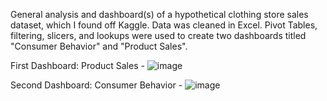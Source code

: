  General analysis and dashboard(s) of a hypothetical clothing store sales dataset, which I found off Kaggle. Data was cleaned in Excel. Pivot Tables, filtering, slicers, and lookups were used to create two dashboards titled "Consumer Behavior" and "Product Sales".

First Dashboard: Product Sales -
![image](https://github.com/nbran3/Portfolio/assets/106123749/36a1b956-40d2-4320-bfc6-41df88a6acb9)

Second Dashboard: Consumer Behavior - 
![image](https://github.com/nbran3/Portfolio/assets/106123749/f0f65ab6-2b58-471e-a583-8c3884012a3a)
